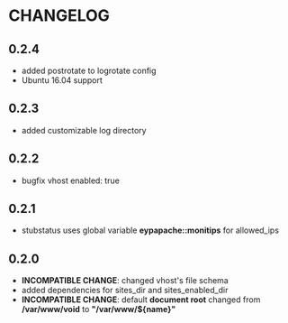 # CHANGELOG

## 0.2.4

* added postrotate to logrotate config
* Ubuntu 16.04 support

## 0.2.3

* added customizable log directory

## 0.2.2

* bugfix vhost enabled: true

## 0.2.1

* stubstatus uses global variable **eypapache::monitips** for allowed_ips

## 0.2.0

* **INCOMPATIBLE CHANGE**: changed vhost's file schema
* added dependencies for sites_dir and sites_enabled_dir
* **INCOMPATIBLE CHANGE**: default **document root** changed from **/var/www/void** to **"/var/www/${name}"**
